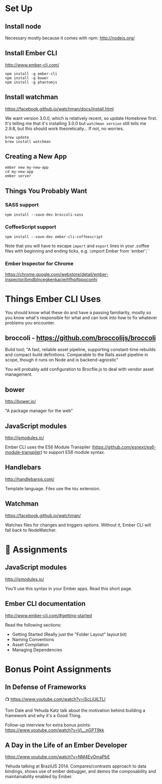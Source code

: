 # Set Up

## Install node
Necessary mostly because it comes with npm: http://nodejs.org/

## Install Ember CLI

http://www.ember-cli.com/

```
npm install -g ember-cli
npm install -g bower
npm install -g phantomjs
```

## Install watchman
https://facebook.github.io/watchman/docs/install.html

We want version 3.0.0, which is relatively recent, so update Homebrew first. It's telling me that it's installing 3.0.0 but `watchman version` still tells me 2.9.8, but this should work theoretically... If not, no worries.

```
brew update
brew install watchman
```

## Creating a New App
```
ember new my-new-app
cd my-new-app
ember server
```

## Things You Probably Want

### SASS support
`npm install --save-dev broccoli-sass`

### CoffeeScript support
`npm install --save-dev ember-cli-coffeescript`

Note that you will have to escape `import` and `export` lines in your .coffee
files with beginning and ending ticks, e.g. `\`import Ember from 'ember';\``

### Ember Inspector for Chrome
 https://chrome.google.com/webstore/detail/ember-inspector/bmdblncegkenkacieihfhpjfppoconhi

# Things Ember CLI Uses

You should know what these do and have a passing familiarity, mostly so you know what's responsible for what and can look into how to fix whatever problems you encounter.

## broccoli - https://github.com/broccolijs/broccoli


Build tool; "A fast, reliable asset pipeline, supporting constant-time rebuilds and compact build definitions. Comparable to the Rails asset pipeline in scope, though it runs on Node and is backend-agnostic"

You will probably add configuration to Brocfile.js to deal with vendor asset management.

## bower
http://bower.io/

"A package manager for the web"

## JavaScript modules
http://jsmodules.io/

Ember CLI uses the ES6 Module Transpiler (https://github.com/esnext/es6-module-transpiler) to support ES6 module syntax.

## Handlebars
http://handlebarsjs.com/

Template language. Files use the `hbs` extension.

## Watchman
https://facebook.github.io/watchman/

Watches files for changes and triggers options. Without it, Ember CLI will fall back to NodeWatcher.

# :rowboat: Assignments

## JavaScript modules
http://jsmodules.io/

You'll use this syntax in your Ember apps. Read this short page.

## Ember CLI documentation

http://www.ember-cli.com/#getting-started

Read the following sections:

- Getting Started (Really just the "Folder Layout" layout bit)
- Naming Conventions
- Asset Compilation
- Managing Dependencies

# Bonus Point Assignments

## In Defense of Frameworks
:tv: https://www.youtube.com/watch?v=jScLjUlLTLI

Tom Dale and Yehuda Katz talk about the motivation behind building a framework and why it's a Good Thing.

Follow-up interview for extra bonus points: https://www.youtube.com/watch?v=VI__nGPT9kk

## A Day in the Life of an Ember Developer
https://www.youtube.com/watch?v=NM4EyOmaPbE

Yehuda talking at BrazilJS 2014. Compares/contrasts approach to data bindings, shows use of ember debugger, and demos the composability and maintainability enabled by Ember.
